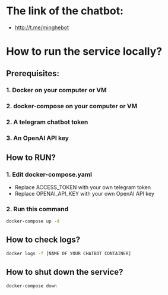 # The link of the chatbot:
- http://t.me/minghebot
# How to run the service locally?
## Prerequisites:
### 1. Docker on your computer or VM
### 2. docker-compose on your computer or VM
### 2. A telegram chatbot token
### 3. An OpenAI API key

## How to RUN?
### 1. Edit docker-compose.yaml
- Replace ACCESS_TOKEN with your own telegram token
- Replace OPENAI_API_KEY with your own OpenAI API key
### 2. Run this command
```bash
docker-compose up -d
```

## How to check logs?
```bash
docker logs -f [NAME OF YOUR CHATBOT CONTAINER]
```

## How to shut down the service?
```bash
docker-compose down
```